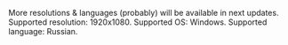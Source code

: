 More resolutions & languages (probably) will be available in next updates.
Supported resolution: 1920x1080. 
Supported OS: Windows. 
Supported language: Russian.
